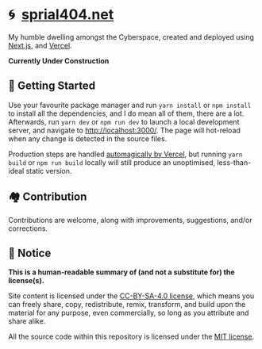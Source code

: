 # 🌀&nbsp;&nbsp;[sprial404.net](https://sprial404.net/)

My humble dwelling amongst the Cyberspace, created and deployed using
[Next.js](https://nextjs.org/), and [Vercel](https://vercel.com/).

**Currently Under Construction**

## 🥋 Getting Started

Use your favourite package manager and run `yarn install` or `npm install` to
install all the dependencies, and I do mean all of them, there are a lot.
Afterwards, run `yarn dev` or `npm run dev` to launch a local development
server, and navigate to [http://localhost:3000/](http://localhost:3000/). The
page will hot-reload when any change is detected in the source files.

Production steps are handled [automagically by Vercel](https://vercel.com/docs/concepts/next.js/overview#supported-next.js-features),
but running `yarn build` or `npm run build` locally will still produce an
unoptimised, less-than-ideal static version.

## 🏘 Contribution

Contributions are welcome, along with improvements, suggestions, and/or
corrections.

## 📜 Notice

**This is a human-readable summary of (and not a substitute for) the
license(s).**

Site content is licensed under the [CC-BY-SA-4.0 license](LICENSE.txt), which
means you can freely share, copy, redistribute, remix, transform, and build upon
the material for any purpose, even commercially, so long as you attribute and
share alike.

All the source code within this repository is licensed under the [MIT
license](LICENSE-CODE.txt).

